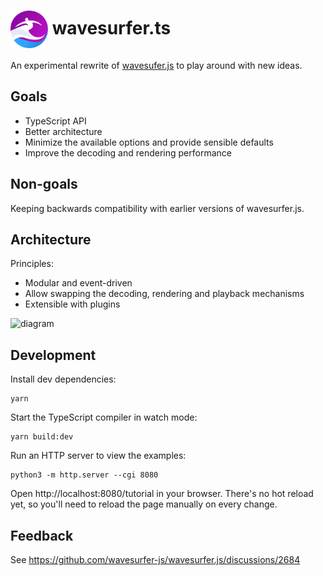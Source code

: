 # <img src="./tutorial/logo-small.png" alt="logo" height="60" valign="middle" /> wavesurfer.ts

An experimental rewrite of [wavesufer.js](https://github.com/wavesurfer-js/wavesurfer.js) to play around with new ideas.

## Goals

 * TypeScript API
 * Better architecture
 * Minimize the available options and provide sensible defaults
 * Improve the decoding and rendering performance

## Non-goals

Keeping backwards compatibility with earlier versions of wavesurfer.js.

## Architecture

Principles:
 * Modular and event-driven
 * Allow swapping the decoding, rendering and playback mechanisms
 * Extensible with plugins

![diagram](https://user-images.githubusercontent.com/381895/222349436-38b550e5-24dc-4143-9cdb-efbe00540213.png)

## Development

Install dev dependencies:

```
yarn
```

Start the TypeScript compiler in watch mode:

```
yarn build:dev
```

Run an HTTP server to view the examples:

```
python3 -m http.server --cgi 8080
```

Open http://localhost:8080/tutorial in your browser.
There's no hot reload yet, so you'll need to reload the page manually on every change.

## Feedback

See https://github.com/wavesurfer-js/wavesurfer.js/discussions/2684
